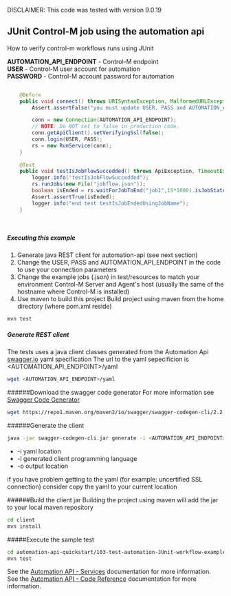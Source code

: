 DISCLAIMER: This code was tested with version 9.0.19

## JUnit Control-M job using the automation api
How to verify control-m workflows runs using JUnit


**AUTOMATION_API_ENDPOINT** - Control-M endpoint   
**USER** - Control-M user account for automation  
**PASSWORD** - Control-M account password for automation  

```java

	@Before
	public void connect() throws URISyntaxException, MalformedURLException, ApiException{
		Assert.assertFalse("you must update USER, PASS and AUTOMATION_API_ENDPOINT in this class", "<user>".equals(USER) );

		conn = new Connection(AUTOMATION_API_ENDPOINT);
		// NOTE: Do NOT set to false in production code.
		conn.getApiClient().setVerifyingSsl(false);
		conn.login(USER, PASS);
		rs = new RunService(conn);
	}
	
	@Test
	public void testIsJobFlowSuccedded() throws ApiException, TimeoutException{
		logger.info("testIsJobFlowSuccedded");
		rs.runJobs(new File("jobflow.json"));
		boolean isEnded = rs.waitForJobToEnd("job1",15*1000).isJobStatus("Job1", JobStatus.ENDED_OK);
		Assert.assertTrue(isEnded);
		logger.info("end test testIsJobEndedUsingJobName");
	}	

		
```

##### Executing this example
1.  Generate java REST client for automation-api (see next section)
2.  Change the USER, PASS and AUTOMATION_API_ENDPOINT in the code to use your connection parameters
3.  Change the example jobs (.json) in test/resources to match your environment Control-M Server and Agent's host (usually the same of the hostname where Control-M is installed)
2.  Use maven to build this project
Build project using maven from the home directory (where pom.xml reside)
```bash
mvn test 
```
   

##### Generate REST client
The tests uses a java client classes generated from the Automation Api [swagger.io](http://swagger.io) yaml specification
The url to the yaml sepecificion is \<AUTOMATION_API_ENDPOINT\>/yaml
```bash
wget <AUTOMATION_API_ENDPOINT>/yaml
```

######Download the swagger code generator 
For more information see [Swagger Code Generator](https://github.com/swagger-api/swagger-codegen)
```bash
wget https://repo1.maven.org/maven2/io/swagger/swagger-codegen-cli/2.2.1/swagger-codegen-cli-2.2.1.jar -O swagger-codegen-cli.jar
```
######Generate the client
```bash
java -jar swagger-codegen-cli.jar generate -i <AUTOMATION_API_ENDPOINT>/yaml -l java -o client/
```
* -i yaml location 
* -l generated client programming language
* -o output location

if you have problem getting to the yaml (for example: uncertified SSL connection) consider copy the yaml to your current location

######Build the client jar
Building the project using maven will add the jar to your local maven repository
```bash
cd client
mvn install
```

#####Execute the sample test
```bash
cd automation-api-quickstart/103-test-automation-JUnit-workflow-examples
mvn test
```

See the [Automation API - Services](https://docs.bmc.com/docs/display/public/workloadautomation/Control-M+Automation+API+-+Services) documentation for more information.  
See the [Automation API - Code Reference](https://docs.bmc.com/docs/display/public/workloadautomation/Control-M+Automation+API+-+Code+Reference) documentation for more information.
